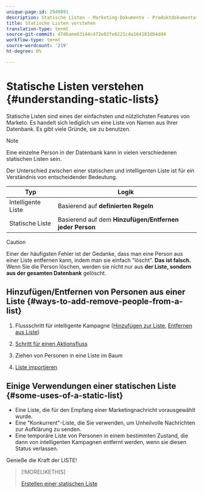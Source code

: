 ```yaml
---
unique-page-id: 2949891
description: Statische Listen - Marketing-Dokumente - Produktdokumentation
title: Statische Listen verstehen
translation-type: tm+mt
source-git-commit: d7d6aee63144c472e02fe0221c4a164183d04dd4
workflow-type: tm+mt
source-wordcount: '219'
ht-degree: 0%

---
```



# Statische Listen verstehen {#understanding-static-lists}

Statische Listen sind eines der einfachsten und nützlichsten Features von Marketo. Es handelt sich lediglich um eine Liste von Namen aus Ihrer Datenbank. Es gibt viele Gründe, sie zu benutzen.

>[!NOTE]
>
>Eine einzelne Person in der Datenbank kann in vielen verschiedenen statischen Listen sein.

Der Unterschied zwischen einer statischen und intelligenten Liste ist für ein Verständnis von entscheidender Bedeutung.

| Typ | Logik |
|---|---|
| Intelligente Liste | Basierend auf **definierten Regeln** |
| Statische Liste | Basierend auf dem **Hinzufügen/Entfernen jeder Person** |

>[!CAUTION]
>
>Einer der häufigsten Fehler ist der Gedanke, dass man eine Person aus einer Liste entfernen kann, indem man sie einfach &quot;löscht&quot;. **Das ist falsch.** Wenn Sie die Person löschen, werden sie nicht nur aus **der Liste, sondern aus der gesamten Datenbank** gelöscht.

## Hinzufügen/Entfernen von Personen aus einer Liste {#ways-to-add-remove-people-from-a-list}

1. Flussschritt für intelligente Kampagne ([Hinzufügen zur Liste](../../../../product-docs/core-marketo-concepts/smart-campaigns/flow-actions/add-to-list.md), [Entfernen aus Liste](../../../../product-docs/core-marketo-concepts/smart-campaigns/flow-actions/remove-from-list.md))

1. [Schritt für einen Aktionsfluss](../../../../product-docs/core-marketo-concepts/smart-lists-and-static-lists/using-smart-lists/run-a-single-flow-step-from-a-smart-list.md)
1. Ziehen von Personen in eine Liste im Baum
1. [Liste importieren](../../../../getting-started/quick-wins/import-a-list-of-people.md)

## Einige Verwendungen einer statischen Liste {#some-uses-of-a-static-list}

* Eine Liste, die für den Empfang einer Marketingnachricht vorausgewählt wurde.
* Eine &quot;Konkurrent&quot;-Liste, die Sie verwenden, um Unheilvolle Nachrichten zur Aufklärung zu senden.
* Eine temporäre Liste von Personen in einem bestimmten Zustand, die dann von intelligenten Kampagnen entfernt werden, wenn sie diesen Status verlassen.

Genieße die Kraft der LISTE!

>[!MORELIKETHIS]
>
>[Erstellen einer statischen Liste](https://docs.marketo.com/x/ecKt)

